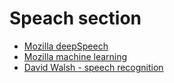 # Speach section

* [Mozilla deepSpeech](https://github.com/mozilla/DeepSpeech)
* [Mozilla machine learning](https://research.mozilla.org/machine-learning/)
* [David Walsh - speech recognition](https://davidwalsh.name/speech-recognition)
